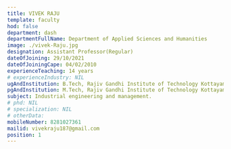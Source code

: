 ```yaml
---
title: VIVEK RAJU
template: faculty
hod: false
department: dash
departmentFullName: Department of Applied Sciences and Humanities
image: ./vivek-Raju.jpg
designation: Assistant Professor(Regular)
dateOfJoining: 29/10/2021
dateOfJoiningCape: 04/02/2010
experienceTeaching: 14 years
# experienceIndustry: NIL
ugAndInstitution: B.Tech, Rajiv Gandhi Institute of Technology Kottayam 
pgAndInstitution: M.Tech, Rajiv Gandhi Institute of Technology Kottayam 
subject: Industrial engineering and management.
# phd: NIL
# specialization: NIL
# otherData: 
mobileNumber: 8281027361
mailid: vivekraju187@gmail.com
position: 1
---
```

